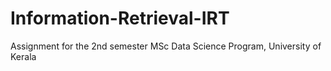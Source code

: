 # Information-Retrieval-IRT
Assignment for the 2nd semester MSc Data Science Program, University of Kerala
